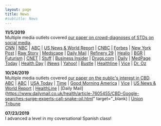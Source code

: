 ```yaml
---
layout: page
title: News
#subtitle: News
---
```


**11/5/2019**<br/>
Multiple media outlets covered [our paper on crowd-diagnoses of STDs on social media](https://jamanetwork.com/journals/jama/fullarticle/2753884).<br/>
[CNN](https://www.cnn.com/2019/11/05/health/stds-reddit-crowdsource-wellness/index.html) | [NBC](https://www.nbcnews.com/health/sexual-health/paging-dr-reddit-more-people-turn-social-media-std-advice-n1076391) | [ABC](https://www.abc.net.au/news/health/2019-11-06/reddit-for-stds-stis-sexual-health-information/11670752) | [US News & World Report](https://www.usnews.com/news/healthiest-communities/articles/2019-11-05/reddit-users-seek-std-diagnoses-on-social-media-site) | [CNBC](https://www.cnbc.com/2019/11/05/people-are-turning-to-dr-google-reddit-for-std-medical-diagnoses.html) | [Forbes](https://www.forbes.com/sites/brucelee/2019/11/05/what-is-the-best-way-to-diagnose-an-std-not-crowdsourcing-on-reddit/#d856b173c379) | [New York Post](https://nypost.com/2019/11/05/people-are-posting-their-genitals-on-reddit-to-diagnose-stds/) | [Raw Story](https://www.rawstory.com/2019/11/help-what-is-this-net-users-take-to-reddit-for-std-diagnosis/) | [Medscape](https://www.medscape.com/viewarticle/920848) | [Daily Mail](https://www.dailymail.co.uk/health/article-7651183/People-posting-photos-genitals-Reddit-STIs-diagnosed-users.html) | [Refinery 29](https://www.refinery29.com/en-us/2019/11/8704969/std-crowdsourcing-diagnosis-study) | [Healio](https://www.healio.com/infectious-disease/stds/news/online/%7Bf1bf3506-8a77-4970-9f30-d55051eb7182%7D/crowd-sourced-std-diagnoses-on-reddit-likely-to-be-wildly-inaccurate) | [BGR](https://bgr.com/2019/11/05/std-testing-internet-diagnosis-risks/) | [Futurism](https://futurism.com/neoscope/people-posting-their-genitals-reddit-sti-diagnoses) | [CNET](https://www.cnet.com/es/noticias/reddit-google-enfermedades-sexuales-consultas-fotos-estudio/) | [Stuff](https://www.stuff.co.nz/life-style/love-sex/117184900/hundreds-of-people-crowd-source-sti-diagnoses-on-social-media-says-study) | [Business Insider](https://www.businessinsider.com/people-diagnosing-gonorrhea-chlamydia-stds-on-reddit-2019-11?r=UK&IR=T) | [Drugs.com](https://www.drugs.com/news/hey-social-media-not-docs-increasingly-diagnosing-stds-86264.html?utm_source=ddc&utm_medium=rss&utm_campaign=%27Hey%2C+What+Is+This%3F%27%3A+Social+Media%2C+Not+Docs%2C+Increasingly+Diagnosing+STDs) | [Daily](https://10daily.com.au/lifestyle/health/a191105hxjyt/people-are-using-reddit-not-doctors-to-diagnose-their-stis-20191105) | [MedPage Today](https://www.medpagetoday.com/infectiousdisease/stds/83137) | [Health Day](https://consumer.healthday.com/health-technology-information-18/computers-internet-144/hey-what-is-this-social-media-not-docs-increasingly-diagnosing-stds-751886.html) | [iNews](https://inews.co.uk/news/technology/sti-diagnosis-reddit-strangers-online-medical-advice-help-828681) | [Yahoo!](https://www.yahoo.com/lifestyle/people-asking-internet-diagnose-stds-155548947.html) | [Bustle](https://www.bustle.com/p/crowdsourcing-sti-diagnoses-from-reddit-is-a-thing-people-do-a-study-says-19304745) | [Healthline](https://www.healthline.com/health-news/people-are-getting-their-stds-diagnosed-on-reddit) | [Vice](https://www.vice.com/en_au/article/a35988/people-posting-photos-of-stis-on-reddit-asking-for-advice) | [Dr. Oz](https://www.doctoroz.com/article/people-are-crowdsourcing-their-std-diagnoses-its-huge-problem)


**10/24/2019**<br/>
Multiple media outlets covered [our paper on the public's interest in CBD](https://jamanetwork.com/journals/jamanetworkopen/fullarticle/2753393).<br/>
[ABC](https://abcnews.go.com/Health/google-searches-cbd-expected-hit-record-high-year/story?id=66448514) | [ABC](https://abcnews.go.com/Health/google-searches-cbd-expected-hit-record-high-year/story?id=66448514) | [USA Today](https://www.usatoday.com/story/news/health/2019/10/23/cbd-google-searches-cannabidiol-skyrocket-do-products-works/4062879002/) | [Time](https://time.com/5710682/cannabis-marijuana-mental-health/) | [Good Morning America](https://www.goodmorningamerica.com/news/story/google-searches-cbd-expected-hit-record-high-year-66448514) | [Vice](https://www.vice.com/en_au/article/xwepad/lancet-study-on-weed-and-mental-health-reveals-just-how-little-we-know) | [US News & World Report](https://www.usnews.com/news/health-news/articles/2019-10-23/interest-in-cbd-products-keeps-soaring-but-health-experts-wary) | [HealthLine](https://www.healthline.com/health-news/does-cbd-help-your-mental-health-heres-what-we-know#Psychiatrists-recommend-caution-in-using-CBD-and-THC) | [Daily Mail](https://www.dailymail.co.uk/health/article-7605455/CBD-Google-searches-surge-experts-call-snake-oil.html" target="_blank) | [Union Tribune](https://www.sandiegouniontribune.com/business/biotech/story/2019-10-23/cbd-soars-danger)


**07/23/2019**<br/>
I advanced a level in my coversational Spanish class!
